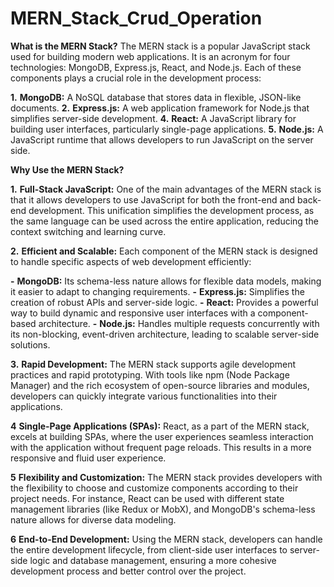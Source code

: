 ﻿# MERN_Stack_Crud_Operation
 
**What is the MERN Stack?**
The MERN stack is a popular JavaScript stack used for building modern web applications. 
It is an acronym for four technologies: MongoDB, Express.js, React, and Node.js. 
Each of these components plays a crucial role in the development process:

**1.** **MongoDB:** A NoSQL database that stores data in flexible, JSON-like documents.
**2.** **Express.js:** A web application framework for Node.js that simplifies server-side development.
**4.** **React:** A JavaScript library for building user interfaces, particularly single-page applications.
**5.** **Node.js:** A JavaScript runtime that allows developers to run JavaScript on the server side.

**Why Use the MERN Stack?**

**1.** **Full-Stack JavaScript:** One of the main advantages of the MERN stack is that it allows developers to use JavaScript for both the front-end and back-end development. This unification simplifies the development process, as the same language can be used across the entire application, reducing the context switching and learning curve.

**2.** **Efficient and Scalable:** Each component of the MERN stack is designed to handle specific aspects of web 
development efficiently:

**-** **MongoDB:** Its schema-less nature allows for flexible data models, making it easier to adapt to changing requirements.
**-** **Express.js:** Simplifies the creation of robust APIs and server-side logic.
**-** **React:** Provides a powerful way to build dynamic and responsive user interfaces with a component-based architecture.
**-** **Node.js:** Handles multiple requests concurrently with its non-blocking, event-driven architecture, leading to scalable server-side solutions.

**3.** **Rapid Development:** The MERN stack supports agile development practices and rapid prototyping. With tools like npm (Node Package Manager) and the rich ecosystem of open-source libraries and modules, developers can quickly integrate various functionalities into their applications.

**4** **Single-Page Applications (SPAs):** React, as a part of the MERN stack, excels at building SPAs, where the user experiences seamless interaction with the application without frequent page reloads. This results in a more responsive and fluid user experience.

**5** **Flexibility and Customization:** The MERN stack provides developers with the flexibility to choose and customize components according to their project needs. For instance, React can be used with different state management libraries (like Redux or MobX), and MongoDB's schema-less nature allows for diverse data modeling.

**6** **End-to-End Development:** Using the MERN stack, developers can handle the entire development lifecycle, from client-side user interfaces to server-side logic and database management, ensuring a more cohesive development process and better control over the project.

